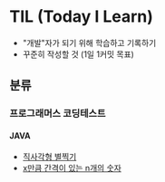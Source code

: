 # TIL (Today I Learn)
- "개발"자가 되기 위해 학습하고 기록하기
- 꾸준히 작성할 것 (1일 1커밋 목표)

## 분류
### 프로그래머스 코딩테스트
#### JAVA
- [직사각형 별찍기](https://reyoo-dev.tistory.com/13)
- [x만큼 간격이 있는 n개의 숫자](https://reyoo-dev.tistory.com/14)